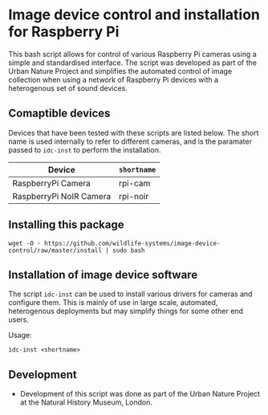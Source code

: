 # Image device control and installation for Raspberry Pi
This bash script allows for control of various Raspberry Pi cameras using a simple and standardised interface. The script was developed as part of the Urban Nature Project and simplifies the automated control of image collection when using a network of Raspberry Pi devices with a heterogenous set of sound devices.

## Comaptible devices
Devices that have been tested with these scripts are listed below. The short name is used internally to refer to different cameras, and is the paramater passed to `idc-inst` to perform the installation.

| Device | `shortname` |
| --- | --- |
| RaspberryPi Camera | rpi-cam |
| RaspberryPi NoIR Camera | rpi-noir |

## Installing this package
`wget -O - https://github.com/wildlife-systems/image-device-control/raw/master/install | sudo bash`

## Installation of image device software
The script `idc-inst` can be used to install various drivers for cameras and configure them. This is mainly of use in large scale, automated, heterogenous deployments but may simplify things for some other end users.

Usage:
```
idc-inst <shortname>
```

## Development
* Development of this script was done as part of the Urban Nature Project at the Natural History Museum, London.
